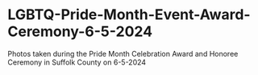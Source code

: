 # LGBTQ-Pride-Month-Event-Award-Ceremony-6-5-2024
Photos taken during the Pride Month Celebration Award and Honoree Ceremony in Suffolk County on 6-5-2024
